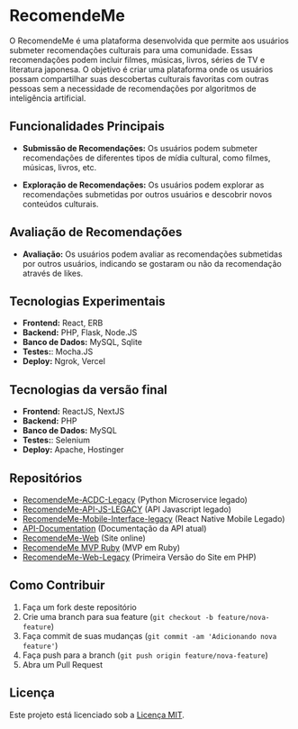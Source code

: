 # RecomendeMe

O RecomendeMe é uma plataforma desenvolvida que permite aos usuários submeter recomendações culturais para uma comunidade. Essas recomendações podem incluir filmes, músicas, livros, séries de TV e literatura japonesa.  O objetivo é criar uma plataforma onde os usuários possam compartilhar suas descobertas culturais favoritas com outras pessoas sem a necessidade de recomendações por algoritmos de inteligência artificial.

## Funcionalidades Principais

- **Submissão de Recomendações:** Os usuários podem submeter recomendações de diferentes tipos de mídia cultural, como filmes, músicas, livros, etc.
  
- **Exploração de Recomendações:** Os usuários podem explorar as recomendações submetidas por outros usuários e descobrir novos conteúdos culturais.

  
## Avaliação de Recomendações

- **Avaliação:** Os usuários podem avaliar as recomendações submetidas por outros usuários, indicando se gostaram ou não da recomendação através de likes.

## Tecnologias Experimentais

- **Frontend:** React, ERB
- **Backend:** PHP, Flask, Node.JS
- **Banco de Dados:** MySQL, Sqlite
- **Testes:**: Mocha.JS
- **Deploy:** Ngrok, Vercel


## Tecnologias da versão final

- **Frontend:** ReactJS, NextJS
- **Backend:** PHP
- **Banco de Dados:** MySQL
- **Testes:**: Selenium
- **Deploy:** Apache, Hostinger


## Repositórios
- [RecomendeMe-ACDC-Legacy](https://github.com/RecomendeMe/RecomendeMe-ACDC-Legacy) (Python Microservice legado)
- [RecomendeMe-API-JS-LEGACY](https://github.com/RecomendeMe/RecomendeMe-API-JS-LEGACY) (API Javascript legado)
- [RecomendeMe-Mobile-Interface-legacy](https://github.com/RecomendeMe/RecomendeMe-Mobile-Interface-legacy) (React Native Mobile Legado)
- [API-Documentation](https://github.com/RecomendeMe/API-Documentation) (Documentação da API atual)
- [RecomendeMe-Web](https://github.com/RecomendeMe/RecomendeMe-Web) (Site online)
- [RecomendeMe MVP Ruby](https://github.com/RecomendeMe/RecomendeMe_Backend_MVP) (MVP em Ruby)
- [RecomendeMe-Web-Legacy](https://github.com/samsepiol1/merecomende-beta-old-version) (Primeira Versão do Site em PHP)



## Como Contribuir

1. Faça um fork deste repositório
2. Crie uma branch para sua feature (`git checkout -b feature/nova-feature`)
3. Faça commit de suas mudanças (`git commit -am 'Adicionando nova feature'`)
4. Faça push para a branch (`git push origin feature/nova-feature`)
5. Abra um Pull Request

## Licença

Este projeto está licenciado sob a [Licença MIT](LICENSE).

<!--

**Here are some ideas to get you started:**

🙋‍♀️ A short introduction - what is your organization all about?
🌈 Contribution guidelines - how can the community get involved?
👩‍💻 Useful resources - where can the community find your docs? Is there anything else the community should know?
🍿 Fun facts - what does your team eat for breakfast?
🧙 Remember, you can do mighty things with the power of [Markdown](https://docs.github.com/github/writing-on-github/getting-started-with-writing-and-formatting-on-github/basic-writing-and-formatting-syntax)
-->
